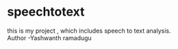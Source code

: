 # speechtotext
this is my project , which includes speech to text analysis.
<br>
Author -Yashwanth ramadugu
